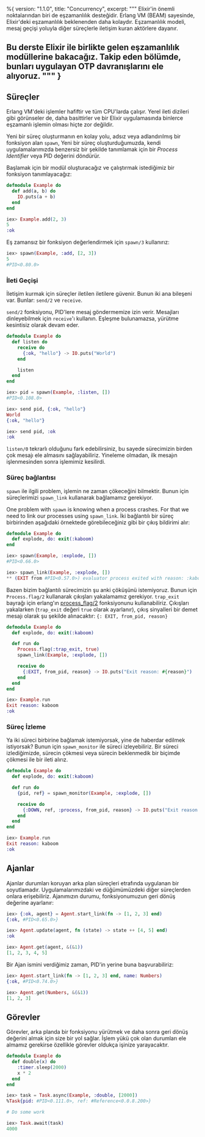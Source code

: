 %{
  version: "1.1.0",
  title: "Concurrency",
  excerpt: """
  Elixir'in önemli noktalarından biri de eşzamanlılık desteğidir. Erlang VM (BEAM) sayesinde, Elixir'deki eşzamanlılık beklenenden daha kolaydır. Eşzamanlılık modeli, mesaj geçişi yoluyla diğer süreçlerle iletişim kuran aktörlere dayanır.

  Bu derste Elixir ile birlikte gelen eşzamanlılık modüllerine bakacağız. Takip eden bölümde, bunları uygulayan OTP davranışlarını ele alıyoruz.
  """
}
---

## Süreçler

Erlang VM'deki işlemler hafiftir ve tüm CPU'larda çalışır. Yerel ileti dizileri gibi görünseler de, daha basittirler ve bir Elixir uygulamasında binlerce eşzamanlı işlemin olması hiçte zor değildir.

Yeni bir süreç oluşturmanın en kolay yolu, adsız veya adlandırılmış bir fonksiyon alan `spawn`, Yeni bir süreç oluşturduğumuzda, kendi uygulamalarımızda benzersiz bir şekilde tanımlamak için bir _Process Identifier_ veya PID değerini döndürür.

Başlamak için bir modül oluşturacağız ve çalıştırmak istediğimiz bir fonksiyon tanımlayacağız:

```elixir
defmodule Example do
  def add(a, b) do
    IO.puts(a + b)
  end
end

iex> Example.add(2, 3)
5
:ok
```

Eş zamansız bir fonksiyon değerlendirmek için `spawn/3` kullanırız:

```elixir
iex> spawn(Example, :add, [2, 3])
5
#PID<0.80.0>
```

### İleti Geçişi

İletişim kurmak için süreçler iletilen iletilere güvenir. Bunun iki ana bileşeni var. Bunlar: `send/2` ve `receive`.

`send/2` fonksiyonu, PID'lere mesaj göndermemize izin verir. Mesajları dinleyebilmek için  `receive`'ı kullanın. Eşleşme bulunamazsa, yürütme kesintisiz olarak devam eder.

```elixir
defmodule Example do
  def listen do
    receive do
      {:ok, "hello"} -> IO.puts("World")
    end

    listen
  end
end

iex> pid = spawn(Example, :listen, [])
#PID<0.108.0>

iex> send pid, {:ok, "hello"}
World
{:ok, "hello"}

iex> send pid, :ok
:ok
```

`listen/0` tekrarlı olduğunu fark edebilirsiniz, bu sayede sürecimizin birden çok mesajı ele almasını sağlayabiliriz. Yineleme olmadan, ilk mesajın işlenmesinden sonra işlemimiz kesilirdi.

### Süreç bağlantısı

`spawn` ile ilgili problem, işlemin ne zaman çökeceğini bilmektir. Bunun için süreçlerimizi `spawn_link` kullanarak bağlamamız gerekiyor.

One problem with `spawn` is knowing when a process crashes.  For that we need to link our processes using `spawn_link`. İki bağlantılı bir süreç birbirinden aşağıdaki örnektede görebileceğiniz gibi bir çıkış bildirimi alır:

```elixir
defmodule Example do
  def explode, do: exit(:kaboom)
end

iex> spawn(Example, :explode, [])
#PID<0.66.0>

iex> spawn_link(Example, :explode, [])
** (EXIT from #PID<0.57.0>) evaluator process exited with reason: :kaboom
```

Bazen bizim bağlantılı sürecimizin şu anki çöküşünü istemiyoruz. Bunun için `Process.flag/2` kullanarak çıkışları yakalamamız gerekiyor. `trap_exit` bayrağı için erlang'ın [process_flag/2](http://erlang.org/doc/man/erlang.html#process_flag-2) fonksiyonunu kullanabiliriz. Çıkışları yakalarken (`trap_exit` değeri `true` olarak ayarlanır), çıkış sinyalleri bir demet mesajı olarak şu şekilde alınacaktır: `{: EXIT, from_pid, reason}`

```elixir
defmodule Example do
  def explode, do: exit(:kaboom)

  def run do
    Process.flag(:trap_exit, true)
    spawn_link(Example, :explode, [])

    receive do
      {:EXIT, from_pid, reason} -> IO.puts("Exit reason: #{reason}")
    end
  end
end

iex> Example.run
Exit reason: kaboom
:ok
```

### Süreç İzleme

Ya iki süreci birbirine bağlamak istemiyorsak, yine de haberdar edilmek istiyorsak? Bunun için `spawn_monitor` ile süreci izleyebiliriz. Bir süreci izlediğimizde, sürecin çökmesi veya sürecin beklenmedik bir biçimde çökmesi ile bir ileti alırız.

```elixir
defmodule Example do
  def explode, do: exit(:kaboom)

  def run do
    {pid, ref} = spawn_monitor(Example, :explode, [])

    receive do
      {:DOWN, ref, :process, from_pid, reason} -> IO.puts("Exit reason: #{reason}")
    end
  end
end

iex> Example.run
Exit reason: kaboom
:ok
```

## Ajanlar

Ajanlar durumları koruyan arka plan süreçleri etrafında uygulanan bir soyutlamadır. Uygulamalarımızdaki ve düğümümüzdeki diğer süreçlerden onlara erişebiliriz. Ajanımızın durumu, fonksiyonumuzun geri dönüş değerine ayarlanır:

```elixir
iex> {:ok, agent} = Agent.start_link(fn -> [1, 2, 3] end)
{:ok, #PID<0.65.0>}

iex> Agent.update(agent, fn (state) -> state ++ [4, 5] end)
:ok

iex> Agent.get(agent, &(&1))
[1, 2, 3, 4, 5]
```

Bir Ajan ismini verdiğimiz zaman, PID'in yerine buna başvurabiliriz:

```elixir
iex> Agent.start_link(fn -> [1, 2, 3] end, name: Numbers)
{:ok, #PID<0.74.0>}

iex> Agent.get(Numbers, &(&1))
[1, 2, 3]
```

## Görevler

Görevler, arka planda bir fonksiyonu yürütmek ve daha sonra geri dönüş değerini almak için size bir yol sağlar. İşlem yükü çok olan durumları ele almamız gerekirse özellikle görevler oldukça işinize yarayacaktır.

```elixir
defmodule Example do
  def double(x) do
    :timer.sleep(2000)
    x * 2
  end
end

iex> task = Task.async(Example, :double, [2000])
%Task{pid: #PID<0.111.0>, ref: #Reference<0.0.8.200>}

# Do some work

iex> Task.await(task)
4000
```

